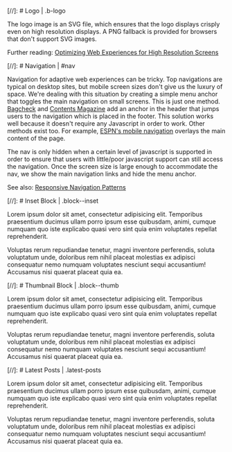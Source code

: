 [//]: # Logo | .b-logo

The logo image is an SVG file, which ensures that the logo displays crisply even on high resolution displays. A PNG fallback is provided for browsers that don't support SVG images.

Further reading: [Optimizing Web Experiences for High Resolution Screens](http://bradfrostweb.com/blog/mobile/hi-res-optimization)


[//]: # Navigation | #nav

Navigation for adaptive web experiences can be tricky. Top navigations are typical on desktop sites, but mobile screen sizes don't give us the luxury of space. We're dealing with this situation by creating a simple menu anchor that toggles the main navigation on small screens. This is just one method. [Bagcheck](http://bagcheck.com/) and [Contents Magazine](http://contentsmagazine.com) add an anchor in the header that jumps users to the navigation which is placed in the footer. This solution works well because it doesn't require any Javascript in order to work. Other methods exist too. For example, [ESPN's mobile navigation](http://m.espn.com) overlays the main content of the page.

The nav is only hidden when a certain level of javascript is supported in order to ensure that users with little/poor javascript support can still access the navigation. Once the screen size is large enough to accommodate the nav, we show the main navigation links and hide the menu anchor.

See also: [Responsive Navigation Patterns](http://bradfrostweb.com/blog/web/responsive-nav-patterns)


[//]: # Inset Block | .block--inset

Lorem ipsum dolor sit amet, consectetur adipisicing elit. Temporibus praesentium ducimus ullam porro ipsum esse quibusdam, animi, cumque numquam quo iste explicabo quasi vero sint quia enim voluptates repellat reprehenderit.

Voluptas rerum repudiandae tenetur, magni inventore perferendis, soluta voluptatum unde, doloribus rem nihil placeat molestias ex adipisci consequatur nemo numquam voluptates nesciunt sequi accusantium! Accusamus nisi quaerat placeat quia ea.


[//]: # Thumbnail Block | .block--thumb

Lorem ipsum dolor sit amet, consectetur adipisicing elit. Temporibus praesentium ducimus ullam porro ipsum esse quibusdam, animi, cumque numquam quo iste explicabo quasi vero sint quia enim voluptates repellat reprehenderit.

Voluptas rerum repudiandae tenetur, magni inventore perferendis, soluta voluptatum unde, doloribus rem nihil placeat molestias ex adipisci consequatur nemo numquam voluptates nesciunt sequi accusantium! Accusamus nisi quaerat placeat quia ea.


[//]: # Latest Posts | .latest-posts

Lorem ipsum dolor sit amet, consectetur adipisicing elit. Temporibus praesentium ducimus ullam porro ipsum esse quibusdam, animi, cumque numquam quo iste explicabo quasi vero sint quia enim voluptates repellat reprehenderit.

Voluptas rerum repudiandae tenetur, magni inventore perferendis, soluta voluptatum unde, doloribus rem nihil placeat molestias ex adipisci consequatur nemo numquam voluptates nesciunt sequi accusantium! Accusamus nisi quaerat placeat quia ea.
